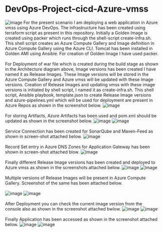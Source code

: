 # DevOps-Project-cicd-Azure-vmss
![image](https://github.com/kamalmohan217/DevOps-Project-cicd-Azure-vmss/assets/128888356/4817305f-ed31-4e2f-b52d-06a32df05138)
For the present scenario I am deploying a web application in Azure vmss using Azure DevOps. The infrastructure has been created using terraform script as present in this repository. Initially a Golden Image is created using packer which runs through the shell-script create-infra.sh. This shell script creates an Azure Compute Gallery and Image definition in Azure Compute Gallery using the Azure CLI. Tomcat has been installed in Golden AMI using Ansible. For creation of Golden Image I have used packer. 
<br><br/>
For Deployment of war file which is created during the build stage as shown in the Architecture diagram above, Image versions has been created I have named it as Release Images. These Image versions will be stored in the Azure Compute Gallery and Azure vmss will be updated with these Image versions. Creation of Release Images and updating vmss with these image versions is initiated by shell script, I named it as create-infra.sh. This shell script, Ansible playbook, template.json to create Release Image versions and azure-pipelines.yml which will be used for deployment are present in Azure Repos as shown in the screenshot below.
![image](https://github.com/kamalmohan217/DevOps-Project-cicd-Azure-vmss/assets/128888356/313204c1-06c7-4592-ad5b-0ec769179a42)
<br><br/>
For storing Artifacts, Azure Artifacts has been used and pom.xml should be updated as shown in the screenshot below.
![image](https://github.com/kamalmohan217/DevOps-Project-cicd-Azure-vmss/assets/128888356/164ee379-d1f9-4044-9d47-8f3a0c0aed1d)
![image](https://github.com/kamalmohan217/DevOps-Project-cicd-Azure-vmss/assets/128888356/c99f4e63-9d8d-49be-8c9f-7b7ecedc20c1)
<br><br/>
Service Connection has been created for SonarQube and Maven-Feed as shown in screen-shot attached below.
![image](https://github.com/kamalmohan217/DevOps-Project-cicd-Azure-vmss/assets/128888356/856fed74-520c-4ca0-9220-6d53eb526aea)
<br><br/>
Record Set entry in Azure DNS Zones for Application Gateway has been shown in screen-shot attached blow.
![image](https://github.com/kamalmohan217/DevOps-Project-cicd-Azure-vmss/assets/128888356/9202ed90-d1a8-4890-8c17-9c3b907e1026)
<br><br/>
Finally different Release Image versions has been created and deployed to Azure vmss as shown in the screenshots attached below.
![image](https://github.com/kamalmohan217/DevOps-Project-cicd-Azure-vmss/assets/128888356/1956c998-f59e-4387-9243-830169911948)
![image](https://github.com/kamalmohan217/DevOps-Project-cicd-Azure-vmss/assets/128888356/423f72a8-656f-49c8-a8f4-e81d00556c73)
<br><br/>
Multiple versions of Release Images will be present in Azure Compute Gallery. Screenshot of the same has been attached below.
<br><br/>
![image](https://github.com/kamalmohan217/DevOps-Project-cicd-Azure-vmss/assets/128888356/b41d1995-bf2d-4b59-b85c-b60a4744b7ca)
![image](https://github.com/kamalmohan217/DevOps-Project-cicd-Azure-vmss/assets/128888356/eaedb3c3-a414-4d63-88af-eb883a89a0cb)
<br><br/>
After Deployment you can check the current image version from the console also as shown in the screenshot attached bwlow.
![image](https://github.com/kamalmohan217/DevOps-Project-cicd-Azure-vmss/assets/128888356/be2b1924-9893-46a5-b97a-da7503e5bdc0)
![image](https://github.com/kamalmohan217/DevOps-Project-cicd-Azure-vmss/assets/128888356/aa33af5b-d3e7-4ed6-a6f4-c277fbd18543)
<br><br/>
Finally Application has been accessed as shown in the screenshot attached below.
![image](https://github.com/kamalmohan217/DevOps-Project-cicd-Azure-vmss/assets/128888356/9313127a-f158-4c00-97b1-635d5c9bdb4b)
![image](https://github.com/kamalmohan217/DevOps-Project-cicd-Azure-vmss/assets/128888356/040ee247-7d10-459e-b4b9-3393a3fad707)
